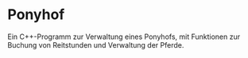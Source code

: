 # Ponyhof
Ein C++-Programm zur Verwaltung eines Ponyhofs, mit Funktionen zur Buchung von Reitstunden und Verwaltung der Pferde.
